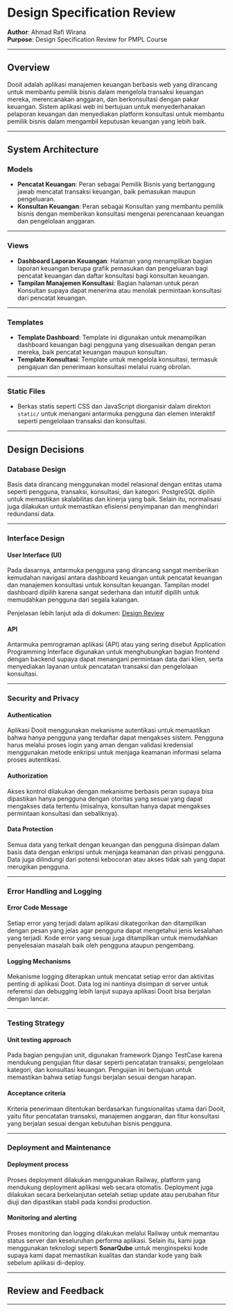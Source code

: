 # Design Specification Review

**Author**: Ahmad Rafi Wirana  
**Purpose**: Design Specification Review for PMPL Course

---

## Overview

Dooit adalah aplikasi manajemen keuangan berbasis web yang dirancang untuk membantu pemilik bisnis dalam mengelola transaksi keuangan mereka, merencanakan anggaran, dan berkonsultasi dengan pakar keuangan. Sistem aplikasi web ini bertujuan untuk menyederhanakan pelaporan keuangan dan menyediakan platform konsultasi untuk membantu pemilik bisnis dalam mengambil keputusan keuangan yang lebih baik.

---

## System Architecture

### Models

- **Pencatat Keuangan**: Peran sebagai Pemilik Bisnis yang bertanggung jawab mencatat transaksi keuangan, baik pemasukan maupun pengeluaran.
- **Konsultan Keuangan**: Peran sebagai Konsultan yang membantu pemilik bisnis dengan memberikan konsultasi mengenai perencanaan keuangan dan pengelolaan anggaran.

---

### Views

- **Dashboard Laporan Keuangan**: Halaman yang menampilkan bagian laporan keuangan berupa grafik pemasukan dan pengeluaran bagi pencatat keuangan dan daftar konsultasi bagi konsultan keuangan.
- **Tampilan Manajemen Konsultasi**: Bagian halaman untuk peran Konsultan supaya dapat menerima atau menolak permintaan konsultasi dari pencatat keuangan.

---

### Templates

- **Template Dashboard**: Template ini digunakan untuk menampilkan dashboard keuangan bagi pengguna yang disesuaikan dengan peran mereka, baik pencatat keuangan maupun konsultan.
- **Template Konsultasi**: Template untuk mengelola konsultasi, termasuk pengajuan dan penerimaan konsultasi melalui ruang obrolan.

---

### Static Files

- Berkas statis seperti CSS dan JavaScript diorganisir dalam direktori `static/` untuk menangani antarmuka pengguna dan elemen interaktif seperti pengelolaan transaksi dan konsultasi.

---

## Design Decisions

### Database Design

Basis data dirancang menggunakan model relasional dengan entitas utama seperti pengguna, transaksi, konsultasi, dan kategori. PostgreSQL dipilih untuk memastikan skalabilitas dan kinerja yang baik. Selain itu, normalisasi juga dilakukan untuk memastikan efisiensi penyimpanan dan menghindari redundansi data.

---

### Interface Design

#### User Interface (UI)

Pada dasarnya, antarmuka pengguna yang dirancang sangat memberikan kemudahan navigasi antara dashboard keuangan untuk pencatat keuangan dan manajemen konsultasi untuk konsultan keuangan. Tampilan model dashboard dipilih karena sangat sederhana dan intuitif dipilih untuk memudahkan pengguna dari segala kalangan.

Penjelasan lebih lanjut ada di dokumen: [Design Review](design_review.md)

#### API

Antarmuka pemrograman aplikasi (API) atau yang sering disebut Application Programming Interface digunakan untuk menghubungkan bagian frontend dengan backend supaya dapat menangani permintaan data dari klien, serta menyediakan layanan untuk pencatatan transaksi dan pengelolaan konsultasi.

---

### Security and Privacy

#### Authentication

Aplikasi Dooit menggunakan mekanisme autentikasi untuk memastikan bahwa hanya pengguna yang terdaftar dapat mengakses sistem. Pengguna harus melalui proses login yang aman dengan validasi kredensial menggunakan metode enkripsi untuk menjaga keamanan informasi selama proses autentikasi.

#### Authorization

Akses kontrol dilakukan dengan mekanisme berbasis peran supaya bisa dipastikan hanya pengguna dengan otoritas yang sesuai yang dapat mengakses data tertentu (misalnya, konsultan hanya dapat mengakses permintaan konsultasi dan sebaliknya).

#### Data Protection

Semua data yang terkait dengan keuangan dan pengguna disimpan dalam basis data dengan enkripsi untuk menjaga keamanan dan privasi pengguna. Data juga dilindungi dari potensi kebocoran atau akses tidak sah yang dapat merugikan pengguna.

---

### Error Handling and Logging

#### Error Code Message

Setiap error yang terjadi dalam aplikasi dikategorikan dan ditampilkan dengan pesan yang jelas agar pengguna dapat mengetahui jenis kesalahan yang terjadi. Kode error yang sesuai juga ditampilkan untuk memudahkan penyelesaian masalah baik oleh pengguna ataupun pengembang.

#### Logging Mechanisms

Mekanisme logging diterapkan untuk mencatat setiap error dan aktivitas penting di aplikasi Doot. Data log ini nantinya disimpan di server untuk referensi dan debugging lebih lanjut supaya aplikasi Dooit bisa berjalan dengan lancar.

---

### Testing Strategy

#### Unit testing approach

Pada bagian pengujian unit, digunakan framework Django TestCase karena  mendukung pengujian fitur dasar seperti pencatatan transaksi, pengelolaan kategori, dan konsultasi keuangan. Pengujian ini bertujuan untuk memastikan bahwa setiap fungsi berjalan sesuai dengan harapan.

#### Acceptance criteria

Kriteria penerimaan ditentukan berdasarkan fungsionalitas utama dari Dooit, yaitu fitur pencatatan transaksi, manajemen anggaran, dan fitur konsultasi yang berjalan sesuai dengan kebutuhan bisnis pengguna.

---

### Deployment and Maintenance

#### Deployment process

Proses deployment dilakukan menggunakan Railway, platform yang mendukung deployment aplikasi web secara otomatis. Deployment juga dilakukan secara berkelanjutan setelah setiap update atau perubahan fitur diuji dan dipastikan stabil pada kondisi production.

#### Monitoring and alerting

Proses monitoring dan logging dilakukan melalui Railway untuk memantau status server dan keseluruhan performa aplikasi. Selain itu, kami juga menggunakan teknologi seperti **SonarQube** untuk menginspeksi kode supaya kami dapat memastikan kualitas dan standar kode yang baik sebelum aplikasi di-deploy.

---

## Review and Feedback

---
